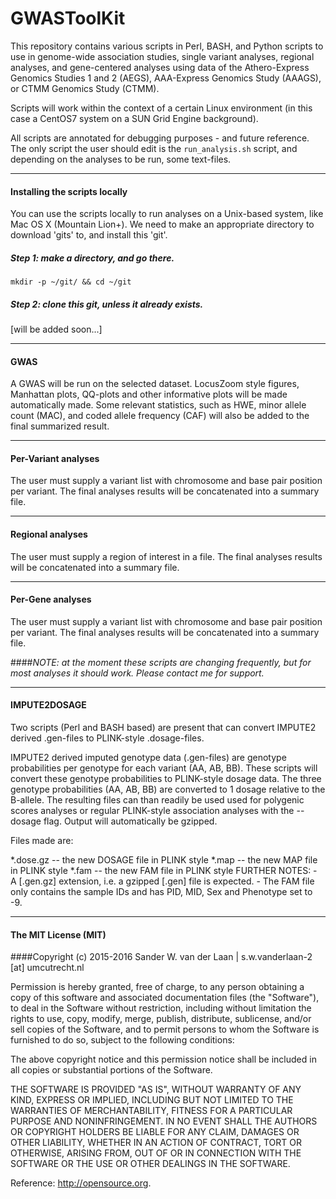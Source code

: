 GWASToolKit
============
This repository contains various scripts in Perl, BASH, and Python scripts to use in genome-wide association studies, single variant analyses, regional analyses, and gene-centered analyses using data of the Athero-Express Genomics Studies 1 and 2 (AEGS), AAA-Express Genomics Study (AAAGS), or CTMM Genomics Study (CTMM).

Scripts will work within the context of a certain Linux environment (in this case a CentOS7 system on a SUN Grid Engine background). 

All scripts are annotated for debugging purposes - and future reference. The only script the user should edit is the `run_analysis.sh` script, and depending on the analyses to be run, some text-files.

--------------

#### Installing the scripts locally

You can use the scripts locally to run analyses on a Unix-based system, like Mac OS X (Mountain Lion+). We need to make an appropriate directory to download 'gits' to, and install this 'git'.

##### Step 1: make a directory, and go there.

```
mkdir -p ~/git/ && cd ~/git
```

##### Step 2: clone this git, unless it already exists.

[will be added soon...]

--------------

#### GWAS 
A GWAS will be run on the selected dataset. LocusZoom style figures, Manhattan plots, QQ-plots and other informative plots will be made automatically made. Some relevant statistics, such as HWE, minor allele count (MAC), and coded allele frequency (CAF) will also be added to the final summarized result. 

--------------

#### Per-Variant analyses

The user must supply a variant list with chromosome and base pair position per variant. The final analyses results will be concatenated into a summary file.

--------------

#### Regional analyses

The user must supply a region of interest in a file. The final analyses results will be concatenated into a summary file.

--------------

#### Per-Gene analyses

The user must supply a variant list with chromosome and base pair position per variant. The final analyses results will be concatenated into a summary file.

####_NOTE: at the moment these scripts are changing frequently, but for most analyses it should work. Please contact me for support._


--------------

#### IMPUTE2DOSAGE
Two scripts (Perl and BASH based) are present that can convert IMPUTE2 derived .gen-files to PLINK-style .dosage-files.

IMPUTE2 derived imputed genotype data (.gen-files) are genotype probabilities per genotype for each variant (AA, AB, BB). These scripts will convert these genotype probabilities to PLINK-style dosage data. The three genotype probabilities (AA, AB, BB) are converted to 1 dosage relative to the B-allele. The resulting files can than readily be used used for polygenic scores analyses or regular PLINK-style association analyses with the --dosage flag. Output will automatically be gzipped.

Files made are:

*.dose.gz -- the new DOSAGE file in PLINK style
*.map -- the new MAP file in PLINK style
*.fam -- the new FAM file in PLINK style
FURTHER NOTES: - A [.gen.gz] extension, i.e. a gzipped [.gen] file is expected. - The FAM file only contains the sample IDs and has PID, MID, Sex and Phenotype set to -9.


--------------

#### The MIT License (MIT)
####Copyright (c) 2015-2016 Sander W. van der Laan | s.w.vanderlaan-2 [at] umcutrecht.nl

Permission is hereby granted, free of charge, to any person obtaining a copy of this software and associated documentation files (the "Software"), to deal in the Software without restriction, including without limitation the rights to use, copy, modify, merge, publish, distribute, sublicense, and/or sell copies of the Software, and to permit persons to whom the Software is furnished to do so, subject to the following conditions:   

The above copyright notice and this permission notice shall be included in all copies or substantial portions of the Software.

THE SOFTWARE IS PROVIDED "AS IS", WITHOUT WARRANTY OF ANY KIND, EXPRESS OR IMPLIED, INCLUDING BUT NOT LIMITED TO THE WARRANTIES OF MERCHANTABILITY, FITNESS FOR A PARTICULAR PURPOSE AND NONINFRINGEMENT. IN NO EVENT SHALL THE AUTHORS OR COPYRIGHT HOLDERS BE LIABLE FOR ANY CLAIM, DAMAGES OR OTHER LIABILITY, WHETHER IN AN ACTION OF CONTRACT, TORT OR OTHERWISE, ARISING FROM, OUT OF OR IN CONNECTION WITH THE SOFTWARE OR THE USE OR OTHER DEALINGS IN THE SOFTWARE.

Reference: http://opensource.org.
